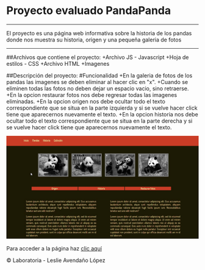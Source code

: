 # Proyecto evaluado PandaPanda
***
El proyecto es una página web informativa sobre la historia de los pandas 
donde nos muestra su historia, origen y una pequeña galeria de fotos
***
##Archivos que contiene el proyecto:
+Archivo JS - Javascript
+Hoja de estilos - CSS
+Archivo HTML
+Imagenes

##Descripción del proyecto:
#Funcionalidad
+En la galeria de fotos de los pandas las imagenes se deben eliminar al hacer clic en "x".
+Cuando se eliminen todas las fotos no deben dejar un espacio vacio, sino retraerse.
+En la opcion restaurar fotos nos debe regresar todas las imagenes eliminadas.
+En la opcion origen nos debe ocultar todo el texto correspondiente que se situa en la parte izquierda y si se vuelve hacer click tiene que aparecernos nuevamente el texto.
+En la opcion historia nos debe ocultar todo el texto correspondiente que se situa en la parte derecha y si se vuelve hacer click tiene que aparecernos nuevamente el texto.

![Imagen de la pagina](https://github.com/lesashley/PandaPanda/blob/master/assets/images/pagina.jpg)

Para acceder a la página haz [clic aquí](https://lesashley.github.io/PandaPanda/)

&copy; Laboratoria - Leslie Avendaño López

